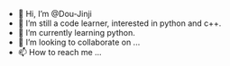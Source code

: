 - 👋 Hi, I’m @Dou-Jinji
- 👀 I’m still a code learner, interested in python and c++.
- 🌱 I’m currently learning python.
- 💞️ I’m looking to collaborate on ...
- 📫 How to reach me ...

<!---
Dou-Jinji/Dou-Jinji is a ✨ special ✨ repository because its `README.md` (this file) appears on your GitHub profile.
You can click the Preview link to take a look at your changes.
--->
